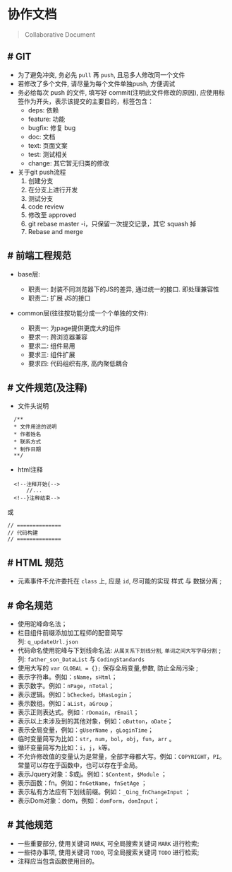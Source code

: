 
# 协作文档

> Collaborative Document


## \# GIT

- 为了避免冲突, 务必先 ` pull ` 再 ` push `, 且忌多人修改同一个文件
- 若修改了多个文件, 请尽量为每个文件单独push, 方便调试
- 务必给每次 push 的文件, 填写好 commit(注明此文件修改的原因), 应使用标签作为开头，表示该提交的主要目的，标签包含：
  - deps: 依赖
  - feature: 功能
  - bugfix: 修复 bug
  - doc: 文档
  - text: 页面文案
  - test: 测试相关
  - change: 其它暂无归类的修改
- 关于git push流程
    1. 创建分支
    2. 在分支上进行开发
    3. 测试分支
    4. code review
    5. 修改至 approved
    6. git rebase master -i，只保留一次提交记录，其它 squash 掉
    7. Rebase and merge

## \# 前端工程规范

- base层:
  - 职责一: 封装不同浏览器下的JS的差异, 通过统一的接口. 即处理兼容性
  - 职责二: 扩展 JS的接口

- common层(往往按功能分成一个个单独的文件):
  - 职责一: 为page提供更庞大的组件
  - 要求一: 跨浏览器兼容
  - 要求二: 组件易用
  - 要求三: 组件扩展
  - 要求四: 代码组织有序, 高内聚低耦合

## \# 文件规范(及注释)

- 文件头说明
```
  /**
  * 文件用途的说明
  * 作者姓名
  * 联系方式
  * 制作日期
  **/
```

- html注释
```
  <!--注释开始{-->
      //...
  <!--}注释结束-->
```
或
```
// ==============
// 代码构建
// ==============
```

## \# HTML 规范

- 元素事件不允许委托在 ` class ` 上, 应是 ` id `,  尽可能的实现 样式 与 数据分离 ;


## \# 命名规范

- 使用驼峰命名法；
- 栏目组件前缀添加加工程师的配音简写  
  列: ` q_updateUrl.json ` 
- 代码命名使用驼峰与下划线命名法: ` 从属关系下划线分割 `, ` 单词之间大写字母分割 ` ; 
  列: ` father_son_DataList ` 与 ` CodingStandards `
- 使用大写的 ` var GLOBAL = {}; ` 保存全局变量,参数, 防止全局污染 ;
- 表示字符串。例如：` sName `，` sHtml `；
- 表示数字。例如：` nPage `，` nTotal `；
- 表示逻辑。例如：` bChecked `，` bHasLogin `；
- 表示数组。例如：` aList `，` aGroup `；
- 表示正则表达式。例如：` rDomain `，` rEmail `；
- 表示以上未涉及到的其他对象，例如：` oButton `，` oDate `；
- 表示全局变量，例如：` gUserName ` ，` gLoginTime `；
- 临时变量简写为比如：` str `，` num `，` bol `，` obj `，` fun `，` arr ` 。
- 循环变量简写为比如：` i `，` j `，` k `等。
- 不允许修改值的变量认为是常量，全部字母都大写。例如：` COPYRIGHT `，` PI `。常量可以存在于函数中，也可以存在于全局。
- 表示Jquery对象：\$或j。例如：` $Content `，` $Module ` ；
- 表示函数：fn。例如：` fnGetName `，` fnSetAge ` ；
- 表示私有方法应有下划线前缀。例如：` _Qing_fnChangeInput ` ；
- 表示Dom对象：dom，例如：` domForm `，` domInput `；


## \# 其他规范

- 一些重要部分, 使用关键词 ` MARK `, 可全局搜索关键词 ` MARK ` 进行检索;
- 一些待办事项, 使用关键词 ` TODO `, 可全局搜索关键词 ` TODO ` 进行检索;
- 注释应当包含函数使用目的。
